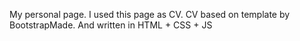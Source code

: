 My personal page. I used this page as CV. 
CV based on template by BootstrapMade.
And written in HTML + CSS + JS

